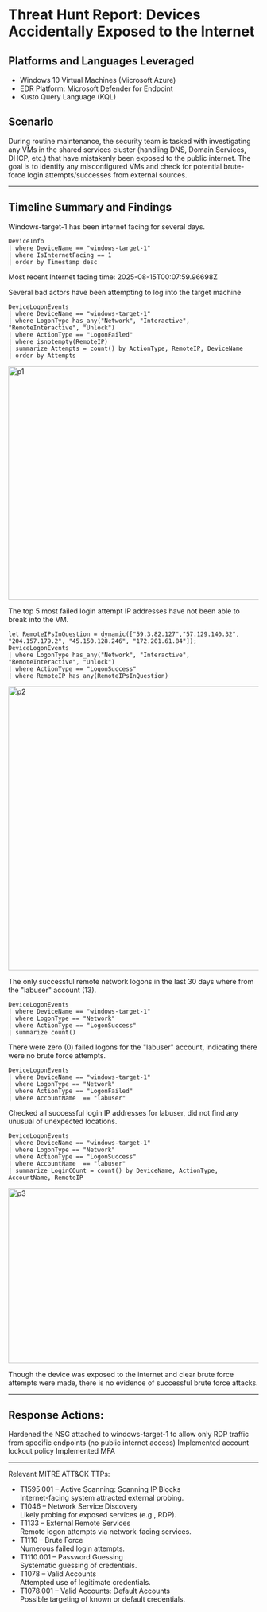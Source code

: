 
# Threat Hunt Report: Devices Accidentally Exposed to the Internet

## Platforms and Languages Leveraged
- Windows 10 Virtual Machines (Microsoft Azure)
- EDR Platform: Microsoft Defender for Endpoint
- Kusto Query Language (KQL)

## Scenario

During routine maintenance, the security team is tasked with investigating any VMs in the shared services cluster (handling DNS, Domain Services, DHCP, etc.) that have mistakenly been exposed to the public internet. The goal is to identify any misconfigured VMs and check for potential brute-force login attempts/successes from external sources.

---
## Timeline Summary and Findings

Windows-target-1 has been internet facing for several days.
```kql
DeviceInfo
| where DeviceName == "windows-target-1"
| where IsInternetFacing == 1
| order by Timestamp desc
```

Most recent Internet facing time:  2025-08-15T00:07:59.96698Z


Several bad actors have been attempting to log into the target machine
```kql
DeviceLogonEvents
| where DeviceName == "windows-target-1"
| where LogonType has_any("Network", "Interactive", "RemoteInteractive", "Unlock")
| where ActionType == "LogonFailed"
| where isnotempty(RemoteIP)
| summarize Attempts = count() by ActionType, RemoteIP, DeviceName
| order by Attempts
```
<img width="665" height="470" alt="p1" src="https://github.com/user-attachments/assets/78017aa7-b338-416a-b19e-1922b00bfa5c" />



The top 5 most failed login attempt IP addresses have not been able to break into the VM.
```kql
let RemoteIPsInQuestion = dynamic(["59.3.82.127","57.129.140.32", "204.157.179.2", "45.150.128.246", "172.201.61.84"]);
DeviceLogonEvents
| where LogonType has_any("Network", "Interactive", "RemoteInteractive", "Unlock")
| where ActionType == "LogonSuccess"
| where RemoteIP has_any(RemoteIPsInQuestion)
```
<img width="865" height="571" alt="p2" src="https://github.com/user-attachments/assets/c83e1e60-f165-489f-bdf5-bc93ad61844a" />



The only successful remote network logons in the last 30 days where from the "labuser" account (13).
```kql
DeviceLogonEvents
| where DeviceName == "windows-target-1"
| where LogonType == "Network"
| where ActionType == "LogonSuccess"
| summarize count()
```

There were zero (0) failed logons for the "labuser" account, indicating there were no brute force attempts.
```kql
DeviceLogonEvents
| where DeviceName == "windows-target-1"
| where LogonType == "Network"
| where ActionType == "LogonFailed"
| where AccountName  == "labuser"
```
Checked all successful login IP addresses for labuser, did not find any unusual of unexpected locations.
```kql
DeviceLogonEvents
| where DeviceName == "windows-target-1"
| where LogonType == "Network"
| where ActionType == "LogonSuccess"
| where AccountName  == "labuser"
| summarize LoginCOunt = count() by DeviceName, ActionType, AccountName, RemoteIP
```
<img width="860" height="352" alt="p3" src="https://github.com/user-attachments/assets/60caf637-2961-4115-8231-0e65045edc84" />



Though the device was exposed to the internet and clear brute force attempts were made, there is no evidence of successful brute force attacks.

---
## Response Actions:

Hardened the NSG attached to windows-target-1 to allow only RDP traffic from specific endpoints (no public internet access)
Implemented account lockout policy
Implemented MFA

---
Relevant MITRE ATT&CK TTPs:

- T1595.001 – Active Scanning: Scanning IP Blocks  
  Internet-facing system attracted external probing.
- T1046 – Network Service Discovery  
  Likely probing for exposed services (e.g., RDP).
- T1133 – External Remote Services  
  Remote logon attempts via network-facing services.
- T1110 – Brute Force  
  Numerous failed login attempts.
- T1110.001 – Password Guessing  
  Systematic guessing of credentials.
- T1078 – Valid Accounts  
  Attempted use of legitimate credentials.
- T1078.001 – Valid Accounts: Default Accounts  
  Possible targeting of known or default credentials.
